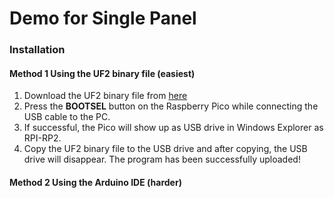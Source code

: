 
# Demo for Single Panel

### Installation

#### Method 1 Using the UF2 binary file (easiest)

1. Download the UF2 binary file from [here](https://github.com/microcontrollersig/brian-led-matrix-petrol-signs/raw/main/code/pico/demo-singlepanel/demo-singlepanel.uf2)
2. Press the **BOOTSEL** button on the Raspberry Pico while connecting the USB cable to the PC.
3. If successful, the Pico will show up as USB drive in Windows Explorer as RPI-RP2.
4. Copy the UF2 binary file to the USB drive and after copying, the USB drive will disappear. The program has been
   successfully uploaded!


#### Method 2 Using the Arduino IDE (harder)
